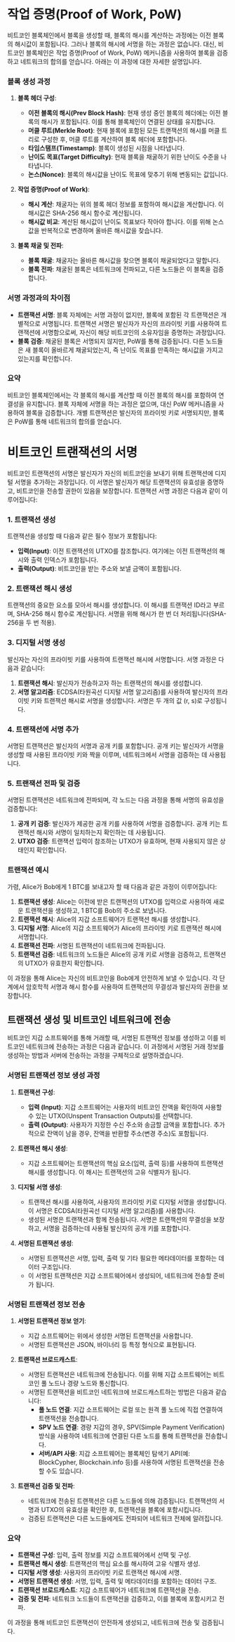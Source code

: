 
# 작업 증명(Proof of Work, PoW)

비트코인 블록체인에서 블록을 생성할 때, 블록의 해시를 계산하는 과정에는 이전 블록의 해시값이 포함됩니다. 그러나 블록의 해시에 서명을 하는 과정은 없습니다. 대신, 비트코인 블록체인은 작업 증명(Proof of Work, PoW) 메커니즘을 사용하여 블록을 검증하고 네트워크의 합의를 얻습니다. 아래는 이 과정에 대한 자세한 설명입니다.

### 블록 생성 과정

1. **블록 헤더 구성**:
   - **이전 블록의 해시(Prev Block Hash)**: 현재 생성 중인 블록의 헤더에는 이전 블록의 해시가 포함됩니다. 이를 통해 블록체인이 연결된 상태를 유지합니다.
   - **머클 루트(Merkle Root)**: 현재 블록에 포함된 모든 트랜잭션의 해시를 머클 트리로 구성한 후, 머클 루트를 계산하여 블록 헤더에 포함합니다.
   - **타임스탬프(Timestamp)**: 블록이 생성된 시점을 나타냅니다.
   - **난이도 목표(Target Difficulty)**: 현재 블록을 채굴하기 위한 난이도 수준을 나타냅니다.
   - **논스(Nonce)**: 블록의 해시값을 난이도 목표에 맞추기 위해 변동되는 값입니다.

2. **작업 증명(Proof of Work)**:
   - **해시 계산**: 채굴자는 위의 블록 헤더 정보를 포함하여 해시값을 계산합니다. 이 해시값은 SHA-256 해시 함수로 계산됩니다.
   - **해시값 비교**: 계산된 해시값이 난이도 목표보다 작아야 합니다. 이를 위해 논스 값을 반복적으로 변경하며 올바른 해시값을 찾습니다.

3. **블록 채굴 및 전파**:
   - **블록 채굴**: 채굴자는 올바른 해시값을 찾으면 블록이 채굴되었다고 말합니다.
   - **블록 전파**: 채굴된 블록은 네트워크에 전파되고, 다른 노드들은 이 블록을 검증합니다.

### 서명 과정과의 차이점

- **트랜잭션 서명**: 블록 자체에는 서명 과정이 없지만, 블록에 포함된 각 트랜잭션은 개별적으로 서명됩니다. 트랜잭션 서명은 발신자가 자신의 프라이빗 키를 사용하여 트랜잭션에 서명함으로써, 자신이 해당 비트코인의 소유자임을 증명하는 과정입니다.
- **블록 검증**: 채굴된 블록은 서명되지 않지만, PoW를 통해 검증됩니다. 다른 노드들은 새 블록이 올바르게 채굴되었는지, 즉 난이도 목표를 만족하는 해시값을 가지고 있는지를 확인합니다.

### 요약

비트코인 블록체인에서는 각 블록의 해시를 계산할 때 이전 블록의 해시를 포함하여 연결성을 유지합니다. 블록 자체에 서명을 하는 과정은 없으며, 대신 PoW 메커니즘을 사용하여 블록을 검증합니다. 개별 트랜잭션은 발신자의 프라이빗 키로 서명되지만, 블록은 PoW를 통해 네트워크의 합의를 얻습니다.



# 비트코인 트랜잭션의 서명

비트코인 트랜잭션의 서명은 발신자가 자신의 비트코인을 보내기 위해 트랜잭션에 디지털 서명을 추가하는 과정입니다. 이 서명은 발신자가 해당 트랜잭션의 유효성을 증명하고, 비트코인을 전송할 권한이 있음을 보장합니다. 트랜잭션 서명 과정은 다음과 같이 이루어집니다:

### 1. 트랜잭션 생성

트랜잭션을 생성할 때 다음과 같은 필수 정보가 포함됩니다:
- **입력(Input)**: 이전 트랜잭션의 UTXO를 참조합니다. 여기에는 이전 트랜잭션의 해시와 출력 인덱스가 포함됩니다.
- **출력(Output)**: 비트코인을 받는 주소와 보낼 금액이 포함됩니다.

### 2. 트랜잭션 해시 생성

트랜잭션의 중요한 요소를 모아서 해시를 생성합니다. 이 해시를 트랜잭션 ID라고 부르며, SHA-256 해시 함수로 계산됩니다. 서명을 위해 해시가 한 번 더 처리됩니다(SHA-256을 두 번 적용).

### 3. 디지털 서명 생성

발신자는 자신의 프라이빗 키를 사용하여 트랜잭션 해시에 서명합니다. 서명 과정은 다음과 같습니다:
1. **트랜잭션 해시**: 발신자가 전송하고자 하는 트랜잭션의 해시를 생성합니다.
2. **서명 알고리즘**: ECDSA(타원곡선 디지털 서명 알고리즘)를 사용하여 발신자의 프라이빗 키와 트랜잭션 해시로 서명을 생성합니다. 서명은 두 개의 값 (r, s)로 구성됩니다.

### 4. 트랜잭션에 서명 추가

서명된 트랜잭션은 발신자의 서명과 공개 키를 포함합니다. 공개 키는 발신자가 서명을 생성할 때 사용된 프라이빗 키와 짝을 이루며, 네트워크에서 서명을 검증하는 데 사용됩니다.

### 5. 트랜잭션 전파 및 검증

서명된 트랜잭션은 네트워크에 전파되며, 각 노드는 다음 과정을 통해 서명의 유효성을 검증합니다:
1. **공개 키 검증**: 발신자가 제공한 공개 키를 사용하여 서명을 검증합니다. 공개 키는 트랜잭션 해시와 서명이 일치하는지 확인하는 데 사용됩니다.
2. **UTXO 검증**: 트랜잭션 입력이 참조하는 UTXO가 유효하며, 현재 사용되지 않은 상태인지 확인합니다.

### 트랜잭션 예시

가령, Alice가 Bob에게 1 BTC를 보내고자 할 때 다음과 같은 과정이 이루어집니다:

1. **트랜잭션 생성**: Alice는 이전에 받은 트랜잭션의 UTXO를 입력으로 사용하여 새로운 트랜잭션을 생성하고, 1 BTC를 Bob의 주소로 보냅니다.
2. **트랜잭션 해시**: Alice의 지갑 소프트웨어가 트랜잭션 해시를 생성합니다.
3. **디지털 서명**: Alice의 지갑 소프트웨어가 Alice의 프라이빗 키로 트랜잭션 해시에 서명합니다.
4. **트랜잭션 전파**: 서명된 트랜잭션이 네트워크에 전파됩니다.
5. **트랜잭션 검증**: 네트워크의 노드들은 Alice의 공개 키로 서명을 검증하고, 트랜잭션의 UTXO가 유효한지 확인합니다.

이 과정을 통해 Alice는 자신의 비트코인을 Bob에게 안전하게 보낼 수 있습니다. 각 단계에서 암호학적 서명과 해시 함수를 사용하여 트랜잭션의 무결성과 발신자의 권한을 보장합니다.


## 트랜잭션 생성 및 비트코인 네트워크에 전송
비트코인 지갑 소프트웨어를 통해 거래할 때, 서명된 트랜잭션 정보를 생성하고 이를 비트코인 네트워크에 전송하는 과정은 다음과 같습니다. 이 과정에서 서명된 거래 정보를 생성하는 방법과 서버에 전송하는 과정을 구체적으로 설명하겠습니다.

### 서명된 트랜잭션 정보 생성 과정

1. **트랜잭션 구성**:
   - **입력 (Input)**: 지갑 소프트웨어는 사용자의 비트코인 잔액을 확인하여 사용할 수 있는 UTXO(Unspent Transaction Outputs)를 선택합니다.
   - **출력 (Output)**: 사용자가 지정한 수신 주소와 송금할 금액을 포함합니다. 추가적으로 잔액이 남을 경우, 잔액을 반환할 주소(변경 주소)도 포함됩니다.

2. **트랜잭션 해시 생성**:
   - 지갑 소프트웨어는 트랜잭션의 핵심 요소(입력, 출력 등)를 사용하여 트랜잭션 해시를 생성합니다. 이 해시는 트랜잭션의 고유 식별자가 됩니다.

3. **디지털 서명 생성**:
   - 트랜잭션 해시를 사용하여, 사용자의 프라이빗 키로 디지털 서명을 생성합니다. 이 서명은 ECDSA(타원곡선 디지털 서명 알고리즘)를 사용합니다.
   - 생성된 서명은 트랜잭션과 함께 전송됩니다. 서명은 트랜잭션의 무결성을 보장하고, 서명을 검증하는데 사용될 발신자의 공개 키를 포함합니다.

4. **서명된 트랜잭션 생성**:
   - 서명된 트랜잭션은 서명, 입력, 출력 및 기타 필요한 메타데이터를 포함하는 데이터 구조입니다.
   - 이 서명된 트랜잭션은 지갑 소프트웨어에서 생성되어, 네트워크에 전송할 준비가 됩니다.

### 서명된 트랜잭션 정보 전송

1. **서명된 트랜잭션 정보 얻기**:
   - 지갑 소프트웨어는 위에서 생성한 서명된 트랜잭션을 사용합니다.
   - 서명된 트랜잭션은 JSON, 바이너리 등 특정 형식으로 표현됩니다.

2. **트랜잭션 브로드캐스트**:
   - 서명된 트랜잭션은 네트워크에 전송됩니다. 이를 위해 지갑 소프트웨어는 비트코인 풀 노드나 경량 노드와 통신합니다.
   - 서명된 트랜잭션을 비트코인 네트워크에 브로드캐스트하는 방법은 다음과 같습니다:
     - **풀 노드 연결**: 지갑 소프트웨어는 로컬 또는 원격 풀 노드에 직접 연결하여 트랜잭션을 전송합니다.
     - **SPV 노드 연결**: 경량 지갑의 경우, SPV(Simple Payment Verification) 방식을 사용하여 네트워크에 연결된 다른 노드를 통해 트랜잭션을 전송합니다.
     - **서버/API 사용**: 지갑 소프트웨어는 블록체인 탐색기 API(예: BlockCypher, Blockchain.info 등)를 사용하여 서명된 트랜잭션을 전송할 수도 있습니다.

3. **트랜잭션 검증 및 전파**:
   - 네트워크에 전송된 트랜잭션은 다른 노드들에 의해 검증됩니다. 트랜잭션의 서명과 UTXO의 유효성을 확인한 후, 트랜잭션을 블록에 포함시킵니다.
   - 검증된 트랜잭션은 다른 노드들에게도 전파되어 네트워크 전체에 알려집니다.

### 요약

- **트랜잭션 구성**: 입력, 출력 정보를 지갑 소프트웨어에서 선택 및 구성.
- **트랜잭션 해시 생성**: 트랜잭션의 핵심 요소를 해시하여 고유 식별자 생성.
- **디지털 서명 생성**: 사용자의 프라이빗 키로 트랜잭션 해시에 서명.
- **서명된 트랜잭션 생성**: 서명, 입력, 출력 및 메타데이터를 포함하는 데이터 구조.
- **트랜잭션 브로드캐스트**: 지갑 소프트웨어가 네트워크에 트랜잭션을 전송.
- **검증 및 전파**: 네트워크 노드들이 트랜잭션을 검증하고, 이를 블록에 포함시키고 전파.

이 과정을 통해 비트코인 트랜잭션이 안전하게 생성되고, 네트워크에 전송 및 검증됩니다.

